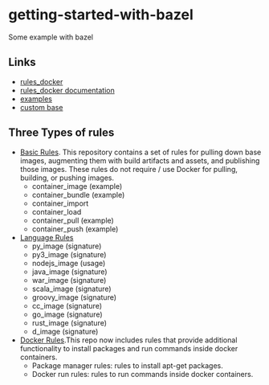 # getting-started-with-bazel
Some example with bazel

## Links
* [rules_docker](https://github.com/bazelbuild/rules_docker)
* [rules_docker documentation](https://docs.aspect.build/bazelbuild/rules_docker/454981e65fa100d37b19210ee85fedb2f7af9626/readme)
* [examples](https://github.com/bazelbuild/rules_docker/tree/master/testing/examples)
* [custom base](https://github.com/bazelbuild/rules_docker#go_image-custom-base)


## Three Types of rules
* [Basic Rules](https://github.com/bazelbuild/rules_docker#basic-rules). This repository contains a set of rules for pulling down base images, augmenting them with build artifacts and assets, and publishing those images. These rules do not require / use Docker for pulling, building, or pushing images.
  * container_image (example)
  * container_bundle (example)
  * container_import
  * container_load
  * container_pull (example)
  * container_push (example)
* [Language Rules](https://github.com/bazelbuild/rules_docker#language-rules)
  * py_image (signature)
  * py3_image (signature)
  * nodejs_image (usage)
  * java_image (signature)
  * war_image (signature)
  * scala_image (signature)
  * groovy_image (signature)
  * cc_image (signature)
  * go_image (signature)
  * rust_image (signature)
  * d_image (signature)
* [Docker Rules](https://github.com/bazelbuild/rules_docker#docker-rules).This repo now includes rules that provide additional functionality to install packages and run commands inside docker containers. 
  * Package manager rules: rules to install apt-get packages.
  * Docker run rules: rules to run commands inside docker containers.